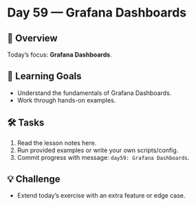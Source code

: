 # Day 59 — Grafana Dashboards

## 📖 Overview
Today’s focus: **Grafana Dashboards**.

## 🎯 Learning Goals
- Understand the fundamentals of Grafana Dashboards.
- Work through hands-on examples.

## 🛠️ Tasks
1. Read the lesson notes here.
2. Run provided examples or write your own scripts/config.
3. Commit progress with message: `day59: Grafana Dashboards`.

## 💡 Challenge
- Extend today’s exercise with an extra feature or edge case.
